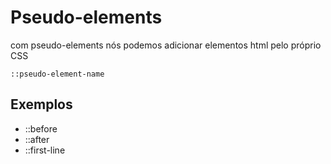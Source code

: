 # Pseudo-elements

com pseudo-elements nós podemos adicionar elementos html pelo próprio CSS

`::pseudo-element-name`

## Exemplos

* ::before
* ::after
* ::first-line
